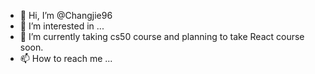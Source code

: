 - 👋 Hi, I’m @Changjie96
- 👀 I’m interested in ...
- 🌱 I’m currently taking cs50 course and planning to take React course soon.
- 📫 How to reach me ...

<!---
Changjie96/Changjie96 is a ✨ special ✨ repository because its `README.md` (this file) appears on your GitHub profile.
You can click the Preview link to take a look at your changes.
--->
